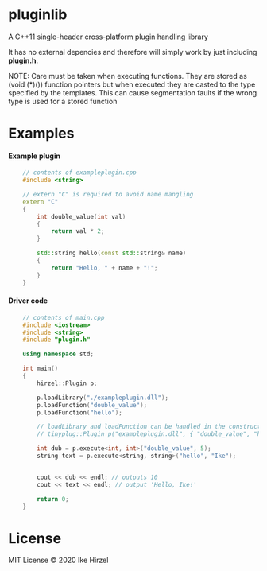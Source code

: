 pluginlib
========
A C++11 single-header cross-platform plugin handling library

It has no external depencies and therefore will simply work by just including **plugin.h**.

NOTE: Care must be taken when executing functions. They are stored as (void (*)()) function pointers but when executed they are casted to the type specified by the templates. This can cause segmentation faults if the wrong type is used for a stored function

Examples
========
#### Example plugin
```c++
	// contents of exampleplugin.cpp
	#include <string>

	// extern "C" is required to avoid name mangling
	extern "C"
	{
		int double_value(int val)
		{
			return val * 2;
		}

		std::string hello(const std::string& name)
		{
			return "Hello, " + name + "!";
		}
	}
```
#### Driver code
```c++
	// contents of main.cpp
	#include <iostream>
	#include <string>
	#include "plugin.h"

	using namespace std;

	int main()
	{
		hirzel::Plugin p;

		p.loadLibrary("./exampleplugin.dll");
		p.loadFunction("double_value");
		p.loadFunction("hello");

		// loadLibrary and loadFunction can be handled in the constructor well:
		// tinyplug::Plugin p("exampleplugin.dll", { "double_value", "hello" });

		int dub = p.execute<int, int>("double_value", 5);
		string text = p.execute<string, string>("hello", "Ike");


		cout << dub << endl; // outputs 10
		cout << text << endl; // output 'Hello, Ike!'

		return 0;
	}
```
License
=======
MIT License © 2020 Ike Hirzel
